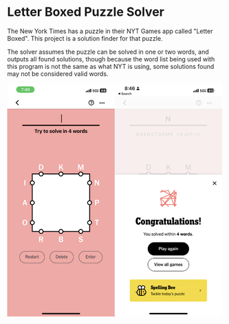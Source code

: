 # Letter Boxed Puzzle Solver

The New York Times has a puzzle in their NYT Games app called "Letter Boxed". This project is a solution finder for that puzzle.

The solver assumes the puzzle can be solved in one or two words, and outputs all found solutions, though because the word list being used with this program is not the same as what NYT is using, some solutions found may not be considered valid words.

<img src="https://github.com/Kyle-Falconer/LetterBoxedPuzzleSolver/blob/4eea66982a01e096c4305f71467b2869070f8935/images/DKM_NPT_RBS_IAO.png" width="250"><img src="https://github.com/Kyle-Falconer/LetterBoxedPuzzleSolver/blob/7520fb8796bd014828c3d165b5e1e428fdf38a57/images/DKM_NPT_RBS_IAO_solved.png" width="250">
